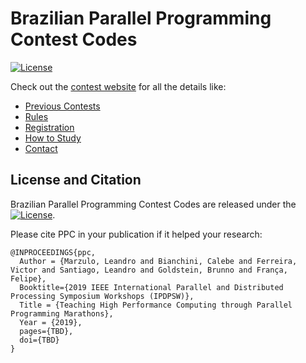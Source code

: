 # Brazilian Parallel Programming Contest Codes

[![License](https://img.shields.io/badge/License-Apache%202.0-blue.svg)](https://github.com/bfgoldstein/ppc/LICENSE)

Check out the [contest website](http://lspd.mackenzie.br/marathon/current/index.html) for all the details like:

- [Previous Contests](http://lspd.mackenzie.br/marathon/old.html)
- [Rules](http://lspd.mackenzie.br/marathon/current/rules.html)
- [Registration](http://lspd.mackenzie.br/marathon/current/registration.html)
- [How to Study](http://lspd.mackenzie.br/marathon/study.html)
- [Contact](http://lspd.mackenzie.br/marathon/contact.html)

## License and Citation

Brazilian Parallel Programming Contest Codes are released under the [![License](https://img.shields.io/badge/License-Apache%202.0-blue.svg)](https://github.com/bfgoldstein/ppc/LICENSE).

Please cite PPC in your publication if it helped your research:

    @INPROCEEDINGS{ppc,
      Author = {Marzulo, Leandro and Bianchini, Calebe and Ferreira, Victor and Santiago, Leandro and Goldstein, Brunno and França, Felipe},
      Booktitle={2019 IEEE International Parallel and Distributed Processing Symposium Workshops (IPDPSW)},
      Title = {Teaching High Performance Computing through Parallel Programming Marathons},
      Year = {2019},
      pages={TBD},
      doi={TBD}
    }